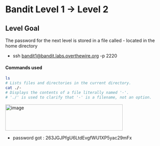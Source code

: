 # Bandit Level 1 → Level 2

## Level Goal
The password for the next level is stored in a file called - located in the home directory

- ssh bandit1@bandit.labs.overthewire.org -p 2220

#### Commands used
```bash
ls
# Lists files and directories in the current directory.
cat ./-
# Displays the contents of a file literally named '-'.
# './' is used to clarify that '-' is a filename, not an option.
```
<img width="367" height="82" alt="image" src="https://github.com/user-attachments/assets/dedd16c2-ede3-4840-9953-62411b37eb3f" />

- password got : 263JGJPfgU6LtdEvgfWU1XP5yac29mFx

